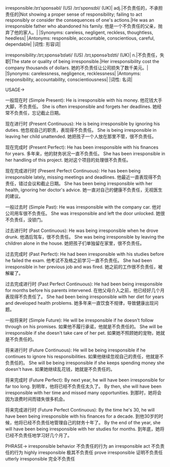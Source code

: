irresponsible:/ɪrɪˈspɒnsəbl/ (US) /ɪrɪˈspɒnsɪbl/ (UK)| adj.|不负责任的，不承担责任的|Not showing a proper sense of responsibility; failing to act responsibly or consider the consequences of one's actions.|He was an irresponsible father who abandoned his family. 他是一个不负责任的父亲，抛弃了他的家人。|
|Synonyms: careless, negligent, reckless, thoughtless, heedless|
|Antonyms: responsible, accountable, conscientious, careful, dependable|
|词性: 形容词|


irresponsibility:/ɪrɪˌspɒnsəˈbɪləti/ (US) /ɪrɪˌspɒnsəˈbɪlɪti/ (UK)| n.|不负责任，失职|The state or quality of being irresponsible.|Her irresponsibility cost the company thousands of dollars. 她的不负责任让公司损失了数千美元。|
|Synonyms: carelessness, negligence, recklessness|
|Antonyms: responsibility, accountability, conscientiousness|
|词性: 名词|


USAGE->

一般现在时 (Simple Present):
He is irresponsible with his money. 他花钱大手大脚，不负责任。
She is often irresponsible and forgets her deadlines. 她经常不负责任，忘记截止日期。

现在进行时 (Present Continuous):
He is being irresponsible by ignoring his duties. 他忽视自己的职责，表现得不负责任。
She is being irresponsible in leaving her child unattended. 她把孩子一个人放在那里不管，很不负责任。

现在完成时 (Present Perfect):
He has been irresponsible with his finances for years. 多年来，他的财务状况一直不负责任。
She has been irresponsible in her handling of this project. 她对这个项目的处理很不负责任。

现在完成进行时 (Present Perfect Continuous):
He has been being irresponsible lately, missing meetings and deadlines. 他最近一直表现得不负责任，错过会议和截止日期。
She has been being irresponsible with her health, ignoring her doctor's advice. 她一直对自己的健康不负责任，无视医生的建议。

一般过去时 (Simple Past):
He was irresponsible with the company car. 他对公司用车很不负责任。
She was irresponsible and left the door unlocked. 她很不负责任，没锁门。

过去进行时 (Past Continuous):
He was being irresponsible when he drove drunk. 他酒后驾车，很不负责任。
She was being irresponsible by leaving the children alone in the house. 她把孩子们单独留在家里，很不负责任。

过去完成时 (Past Perfect):
He had been irresponsible with his studies before he failed the exam. 他考试不及格之前学习一直不负责任。
She had been irresponsible in her previous job and was fired. 她之前的工作很不负责任，被解雇了。

过去完成进行时 (Past Perfect Continuous):
He had been being irresponsible for months before his parents intervened. 在他父母介入之前，他已经好几个月表现得不负责任了。
She had been being irresponsible with her diet for years and developed health problems. 她多年来一直饮食不规律，导致健康出现问题。

一般将来时 (Simple Future):
He will be irresponsible if he doesn't follow through on his promises. 如果他不履行承诺，他就是不负责任的。
She will be irresponsible if she doesn't take care of her pet. 如果她不照顾她的宠物，她就是不负责任的。

将来进行时 (Future Continuous):
He will be being irresponsible if he continues to ignore his responsibilities. 如果他继续忽视自己的责任，他就是不负责任的。
She will be being irresponsible if she keeps spending money she doesn't have. 如果她继续乱花钱，她就是不负责任的。

将来完成时 (Future Perfect):
By next year, he will have been irresponsible for far too long. 到明年，他将已经不负责任太久了。
By then, she will have been irresponsible with her time and missed many opportunities. 到那时，她将会因为浪费时间而错失很多机会。

将来完成进行时 (Future Perfect Continuous):
By the time he's 30, he will have been being irresponsible with his finances for a decade. 到他30岁的时候，他将已经不负责任地管理自己的财务十年了。
By the end of the year, she will have been being irresponsible with her studies for months. 到年底，她将已经不负责任地学习好几个月了。



PHRASE->
irresponsible behavior 不负责任的行为
an irresponsible act 不负责任的行为
highly irresponsible 极其不负责任
prove irresponsible 证明不负责任
utterly irresponsible 完全不负责任
